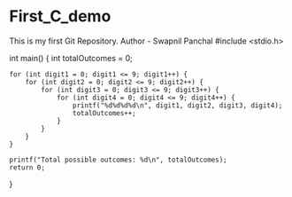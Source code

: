 # First_C_demo
This is my first Git Repository.
Author - Swapnil Panchal
#include <stdio.h>

int main() {
    int totalOutcomes = 0;

    for (int digit1 = 0; digit1 <= 9; digit1++) {
        for (int digit2 = 0; digit2 <= 9; digit2++) {
            for (int digit3 = 0; digit3 <= 9; digit3++) {
                for (int digit4 = 0; digit4 <= 9; digit4++) {
                    printf("%d%d%d%d\n", digit1, digit2, digit3, digit4);
                    totalOutcomes++;
                }
            }
        }
    }

    printf("Total possible outcomes: %d\n", totalOutcomes);
    return 0;
}
